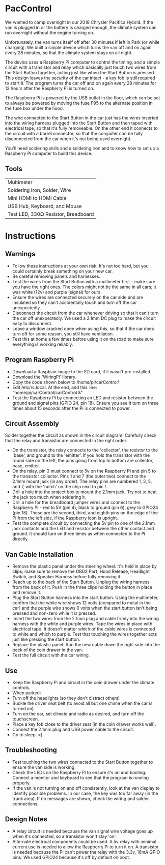 # PacControl
We wanted to camp overnight in our 2018 Chrysler Pacifica Hybrid. If the van is plugged in or the battery is charged enough, the climate system can run overnight without the engine turning on. 

Unfortunately, the van turns itself off after 30 minutes if left in Park (or while charging). We built a simple device which turns the van off and on again every 28 minutes, so that the climate system stays on all night.

The device uses a Raspberry Pi computer to control the timing, and a simple circuit with a transistor and relay which basically just touch two wires from the Start Button together, acting just like when the Start Button is pressed. This design leaves the security of the car intact - a key fob is still required to start it. The program turns the car off and on again every 28 minutes for 12 hours after the Raspberry Pi is turned on.

The Raspberry Pi is powered by the USB outlet in the floor, which can be set to always be powered by moving the fuse F95 to the alternate position in the fuse box under the hood.

The wire connected to the Start Button in the car just has the wires inserted into the wiring harness plugged into the Start Button and then taped with electrical tape, so that it's fully removeable. On the other end it connects to the circuit with a barrel connector, so that the computer can be fully disconnected from the car when it's not being used overnight.

You'll need soldering skills and a soldering iron and to know how to set up a Raspberry Pi computer to build this device.

## Tools
| |
| ---- |
| Multimeter |
| Soldering Iron, Solder, Wire |
| Mini HDMI to HDMI Cable |
| USB Hub, Keyboard, and Mouse |
| Test LED, 330Ω Resistor, Breadboard |

# Instructions

## Warnings
* Follow these instructions at your own risk. It's not too hard, but you could certainly break something on your new car.
* Be careful removing panels and harnesses.
* Test the wires from the Start Button with a multimeter first - make sure you have the right ones. The colors might not be the same in all cars; it was white (12v) and purple (signal) for ours.
* Ensure the wires are connected securely on the car side and are insulated so they can't accidentally touch and turn off the car unexpectedly.
* Disconnect the circuit from the car whenever driving so that it can't turn the car off unexpectedly. We used a 2.1mm DC plug to make the circuit easy to disconnect.
* Leave a window cracked open when using this, so that if the car does turn off for some reason, you still have ventilation.
* Test this at home a few times before using it on the road to make sure everything is working reliably.

## Program Raspberry Pi
* Download a Raspbian image to the SD card, if it wasn't pre-installed.
* Download the 'WiringPi' library.
* Copy the code shown below to /home/pi/carControl/
* Edit /etc/rc.local. At the end, add this line: "home/pi/carControl/carControl &"
* Test the Raspberry Pi by connecting an LED and resistor between the ground and signal pins (GPIO 24, pin 18). Ensure you see it turn on three times about 15 seconds after the Pi is connected to power.


## Circuit Assembly
Solder together the circuit as shown in the circuit diagram. Carefully check that the relay and transistor are connected in the right order.

* On the transistor, the relay connects to the 'collector', the resistor to the 'base', and ground to the 'emitter'. If you hold the transistor with the round side on the left, the pins going from top to bottom are collector, base, emitter.
* On the relay, pin 3 must connect to 5v on the Raspberry Pi and pin 5 to the transistor collector. Pins 1 and 7 (the outer two) connect to the 2.1mm mount jack (in any order). The relay pins are numbered 1, 3, 5, and 7, with the 'notch' on the chip next to pin 1.
* Drill a hole into the project box to mount the 2.1mm jack. Try not to heat the jack too much when soldering it. 
* Drill a hole for the breadboard jumper wires and connect to the Raspberry Pi - red to 5V (pin 4), black to ground (pin 6), grey to GPIO24 (pin 18). These are the second, third, and eighth pins on the edge of the Pi from the left side, if the Raspberry icon is upright.
* Test the complete circuit by connecting the 5v pin to one of the 2.1mm jack contacts and the LED and resistor between the other contact and ground. It should turn on three times as when connected to the Pi directly.


## Van Cable Installation
* Remove the plastic panel under the steering wheel. It's held in place by clips; make sure to remove the OBD2 Port, Hood Release, Headlight Switch, and Speaker Harness before fully removing it.
* Reach up to the back of the Start Button. Unplug the wiring harness from the back of it. Push in the three clips holding the button in place and remove it.
* Plug the Start Button harness into the start button. Using the multimeter, confirm that the white wire shows 12 volts (compared to metal in the car) and the purple wire shows 0 volts when the start button isn't being pressed and non-zero while it is pressed.
* Insert the two wires from the 2.1mm plug and cable firmly into the wiring harness with the white and purple wires. Tape the wires in place with electrical tape. It doesn't matter which of the cable wires is connected to white and which to purple. Test that touching the wires together acts just like pressing the start button.
* Replace the plastic panel. Run the new cable down the right side into the back of the coin drawer in the van.
* Test the full circuit with the car wiring.


## Use
* Keep the Raspberry Pi and circuit in the coin drawer under the climate controls.
* When parked:
 * Turn off the headlights (so they don't distract others)
 * Buckle the driver seat belt (to avoid all but one chime when the car is turned on)
 * Turn on the car, set climate and radio as desired, and turn off the touchscreen.
 * Place a key fob close to the driver seat (in the coin drawer works well).
 * Connect the 2.1mm plug and USB power cable to the circuit.
 * Go to sleep. =)
		

## Troubleshooting
* Test touching the two wires connected to the Start Button together to ensure the van side is working.
* Check the LEDs on the Raspberry Pi to ensure it's on and booting. Connect a monitor and keyboard to see that the program is running properly.
* If the van is not turning on and off consistently, look at the van display to identify possible problems. In our case, the key was too far away (in the trunk area). If no messages are shown, check the wiring and solder connections.


## Design Notes
* A relay circuit is needed because the van signal wire voltage goes up when it's connected, so a transistor won't stay 'on'.
* Alternate electrical components could be used. A 5v relay with minimal current use is needed to allow the Raspberry Pi to turn it on. A transistor is needed because the Pi can't power the relay with the 3.3v, 16mA GPIO pins.
We used GPIO24 because it's off by default on boot.


